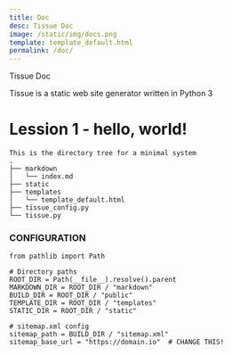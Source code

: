 ```yaml
---
title: Doc
desc: Tissue Doc
image: /static/img/docs.png
template: template_default.html
permalink: /doc/
---
```

Tissue Doc

Tissue is a static web site generator written in Python 3

# Lession 1 - hello, world! #


    This is the directory tree for a minimal system
    .
    ├── markdown
    │   └── index.md
    ├── static
    ├── templates
    │   └── template_default.html
    ├── tissue_config.py
    └── tissue.py


### CONFIGURATION ###

    from pathlib import Path

    # Directory paths
    ROOT_DIR = Path(__file__).resolve().parent
    MARKDOWN_DIR = ROOT_DIR / "markdown"
    BUILD_DIR = ROOT_DIR / "public"
    TEMPLATE_DIR = ROOT_DIR / "templates"
    STATIC_DIR = ROOT_DIR / "static"
    
    # sitemap.xml config
    sitemap_path = BUILD_DIR / "sitemap.xml"
    sitemap_base_url = "https://domain.io"  # CHANGE THIS!

